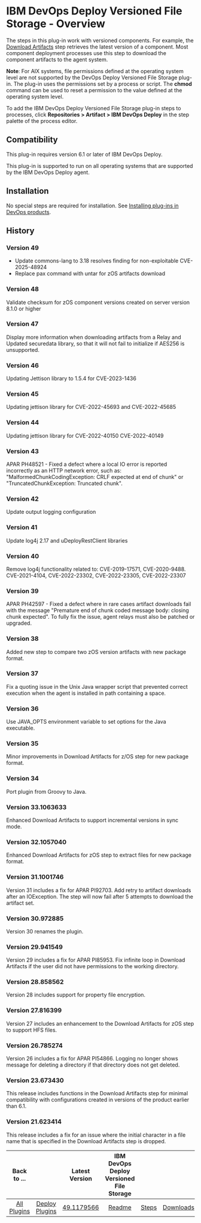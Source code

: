 
# IBM DevOps Deploy Versioned File Storage - Overview


The steps in this plug-in work with versioned components. For example, the [Download Artifacts](steps.md#download-artifacts) step retrieves the latest version of a component. Most component deployment processes use this step to download the component artifacts to the agent system.

**Note**: For AIX systems, file permissions defined at the operating system level are not supported by the DevOps Deploy Versioned File Storage plug-in. The plug-in uses the permissions set by a process or script. The **chmod** command can be used to reset a permission to the value defined at the operating system level.

To add the IBM DevOps Deploy Versioned File Storage plug-in steps to processes, click **Repositories > Artifact > IBM DevOps Deploy** in the step palette of the process editor.

## Compatibility

This plug-in requires version 6.1 or later of IBM DevOps Deploy.

This plug-in is supported to run on all operating systems that are supported by the IBM DevOps Deploy agent.

## Installation

No special steps are required for installation. See [Installing plug-ins in DevOps products](https://community.ibm.com/community/user/wasdevops/blogs/laurel-dickson-bull1/2022/06/13/install-plugins "Installing plug-ins in DevOps products").

## History

### Version 49

* Update commons-lang to 3.18 resolves finding for non-exploitable CVE-2025-48924
* Replace pax command with untar for zOS artifacts download

### Version 48

Validate checksum for zOS component versions created on server version 8.1.0 or higher  

### Version 47

Display more information when downloading artifacts from a Relay and Updated securedata library, so that it will not fail to initialize if AES256 is unsupported.

### Version 46

Updating Jettison library to 1.5.4 for CVE-2023-1436

### Version 45

Updating jettison library for CVE-2022-45693 and CVE-2022-45685

### Version 44

Updating jettison library for CVE-2022-40150 CVE-2022-40149

### Version 43

APAR PH48521 - Fixed a defect where a local IO error is reported incorrectly as an HTTP network error, such as: "MalformedChunkCodingException: CRLF expected at end of chunk" or "TruncatedChunkException: Truncated chunk".

### Version 42

Update output logging configuration

### Version 41

Update log4j 2.17 and uDeployRestClient libraries

### Version 40

Remove log4j functionality related to: CVE-2019-17571, CVE-2020-9488. CVE-2021-4104, CVE-2022-23302, CVE-2022-23305, CVE-2022-23307

### Version 39

APAR PH42597 - Fixed a defect where in rare cases artifact downloads fail with the message "Premature end of chunk coded message body: closing chunk expected".
To fully fix the issue, agent relays must also be patched or upgraded.

### Version 38

Added new step to compare two zOS version artifacts with new package format.

### Version 37

Fix a quoting issue in the Unix Java wrapper script that prevented correct execution when the agent is installed in path containing a space.

### Version 36

Use JAVA\_OPTS environment variable to set options for the Java executable.

### Version 35

Minor improvements in Download Artifacts for z/OS step for new package format.

### Version 34

Port plugin from Groovy to Java.

### Version 33.1063633

Enhanced Download Artifacts to support incremental versions in sync mode.

### Version 32.1057040

Enhanced Download Artifacts for zOS step to extract files for new package format.

### Version 31.1001746

Version 31 includes a fix for APAR PI92703. Add retry to artifact downloads after an IOException. The step will now fail after 5 attempts to download the artifact set.

### Version 30.972885

Version 30 renames the plugin.

### Version 29.941549

Version 29 includes a fix for APAR PI85953. Fix infinite loop in Download Artifacts if the user did not have permissions to the working directory.

### Version 28.858562

Version 28 includes support for property file encryption.

### Version 27.816399

Version 27 includes an enhancement to the Download Artifacts for zOS step to support HFS files.

### Version 26.785274

Version 26 includes a fix for APAR PI54866. Logging no longer shows message for deleting a directory if that directory does not get deleted.

### Version 23.673430

This release includes functions in the Download Artifacts step for minimal compatibility with configurations created in versions of the product earlier than 6.1.

### Version 21.623414

This release includes a fix for an issue where the initial character in a file name that is specified in the Download Artifacts step is dropped.


|          Back to ...          |                                |                                                          Latest Version                                                           | IBM DevOps Deploy Versioned File Storage |||
|:-----------------------------:|:------------------------------:|:---------------------------------------------------------------------------------------------------------------------------------:|:-------------------------------------------:| :---: | :---: |
| [All Plugins](../../index.md) | [Deploy Plugins](../README.md) | [49.1179566](https://raw.githubusercontent.com/UrbanCode/IBM-UCD-PLUGINS/main/files/UrbancodeVFS/devops-deploy-UrbancodeVFS-49.1179566.zip) |             [Readme](README.md)             |[Steps](steps.md)|[Downloads](downloads.md)|
